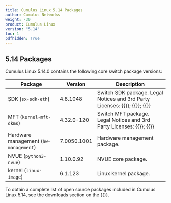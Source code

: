 ```yaml
---
title: Cumulus Linux 5.14 Packages
author: Cumulus Networks
weight: -30
product: Cumulus Linux
version: "5.14"
toc: 1
pdfhidden: True
---
```

## 5.14 Packages

Cumulus Linux 5.14.0 contains the following core switch package versions:

| Package | Version | Description |
| --- | ----| ----------- |
| SDK (`sx-sdk-eth`) | 4.8.1048  | Switch SDK package. Legal Notices and 3rd Party Licenses: {{<exlink url="https://content.mellanox.com/Legal/3rdPartyUnifyNotice_SDK_sx_sdk_4_8_1000_4.8.0994.pdf" text="SDK 3rd Party Unify Notice">}}; {{<exlink url="https://content.mellanox.com/Legal/3rdPartyNotice_SDK_sx_sdk_4_8_1000_4.8.0994.pdf" text="SDK 3rd Party Notice">}}; {{<exlink url="https://content.mellanox.com/Legal/license_SDK_sx_sdk_4_8_1000_4.8.0994.pdf" text="SDK License">}} |
| MFT (`kernel-mft-dkms`) | 4.32.0-120| Switch MFT package. Legal Notices and 3rd Party Licenses: {{<exlink url="https://content.mellanox.com/Legal/3rdPartyNotice_MFT_LINUX_mft-4.32.0.pdf" text="MFT 3rd Party Notice">}}; {{<exlink url="https://content.mellanox.com/Legal/license_MFT_LINUX_mft-4.32.0.pdf" text="MFT License">}} |
| Hardware management (`hw-management`) | 7.0050.1001 | Hardware management package.|
| NVUE (`python3-nvue`) | 1.10.0.92 | NVUE core package. |
| kernel (`linux-image`) | 6.1.123 | Linux kernel package. |

To obtain a complete list of open source packages included in Cumulus Linux 5.14, see the downloads section on the {{<exlink url="https://enterprise-support.nvidia.com/s/" text="NVIDIA Enterprise support portal">}}.
